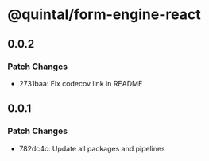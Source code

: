 # @quintal/form-engine-react

## 0.0.2

### Patch Changes

- 2731baa: Fix codecov link in README

## 0.0.1

### Patch Changes

- 782dc4c: Update all packages and pipelines

